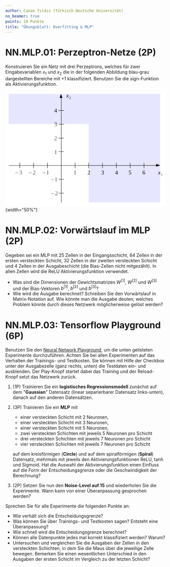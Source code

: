 ```yaml
---
author: Canan Yıldız (Türkisch-Deutsche Universität)
no_beamer: true
points: 10 Punkte
title: "Übungsblatt: Overfitting & MLP"
---
```


# NN.MLP.01: Perzeptron-Netze (2P)

Konstruieren Sie ein Netz mit drei Perzeptrons, welches für zwei Eingabevariablen
$x_1$ und $x_2$ die in der folgenden Abbildung blau-grau dargestellten Bereiche mit
+1 klassifiziert. Benutzen Sie die $\mathop{\text{sign}}$-Funktion als
Aktivierungsfunktion.

![Abbildung 1](images/perzeptron_netz.png){width="50%"}

# NN.MLP.02: Vorwärtslauf im MLP (2P)

Gegeben sei ein MLP mit 25 Zellen in der Eingangsschicht, 64 Zellen in der ersten
versteckten Schicht, 32 Zellen in der zweiten versteckten Schicht und 4 Zellen in
der Ausgabeschicht (die Bias-Zellen nicht mitgezählt). In allen Zellen wird die ReLU
Aktivierungsfunktion verwendet.

-   Was sind die Dimensionen der Gewichtsmatrizen $W^{[1]}$, $W^{[2]}$ und $W^{[3]}$
    und der Bias-Vektoren $b^{[1]}$, $b^{[2]}$ und $b^{[3]}$?
-   Wie wird die Ausgabe berechnet? Schreiben Sie den Vorwärtslauf in
    Matrix-Notation auf. Wie könnte man die Ausgabe deuten; welches Problem könnte
    durch dieses Netzwerk möglicherweise gelöst werden?

# NN.MLP.03: Tensorflow Playground (6P)

Benutzen Sie den [Neural Network Playground](https://playground.tensorflow.org/), um
die unten gelisteten Experimente durchzuführen. Achten Sie bei allen Experimenten
auf das Verhalten der Trainings- und Testkosten. Sie können mit Hilfe der Checkbox
unter der Ausgabezelle (ganz rechts, unten) die Testdaten ein- und ausblenden. Der
Play-Knopf startet dabei das Training und der Reload-Knopf setzt das Netzwerk
zurück.

1.  (1P) Trainieren Sie ein **logistisches Regressionsmodell** zunächst auf dem
    "**Gaussian**" Datensatz (linear separierbarer Datensatz links-unten), danach
    auf den anderen Datensätzen.

2.  (3P) Trainieren Sie ein **MLP** mit

    -   einer versteckten Schicht mit 2 Neuronen,
    -   einer versteckten Schicht mit 3 Neuronen,
    -   einer versteckten Schicht mit 5 Neuronen,
    -   zwei versteckten Schichten mit jeweils 5 Neuronen pro Schicht
    -   drei versteckten Schichten mit jeweils 7 Neuronen pro Schicht
    -   vier versteckten Schichten mit jeweils 7 Neuronen pro Schicht

    auf dem kreisförmigen (**Circle**) und auf dem spiralförmigen (**Spiral**)
    Datensatz, mehrmals mit jeweils den Aktivierungsfunktionen ReLU, tanh und
    Sigmoid. Hat die Auswahl der Aktivierungsfunktion einen Einfluss auf die Form
    der Entscheidungsgrenze oder die Geschwindigkeit der Berechnung?

3.  (2P) Setzen Sie nun den **Noise-Level auf 15** und wiederholen Sie die
    Experimente. Wann kann von einer Überanpassung gesprochen werden?

Sprechen Sie für alle Experimente die folgenden Punkte an:

-   Wie verhält sich die Entscheidungsgrenze?
-   Was können Sie über Trainings- und Testkosten sagen? Entsteht eine
    Überanpassung?
-   Wie schnell wird die Entscheidungsgrenze berechnet?
-   Können alle Datenpunkte jedes mal korrekt klassifiziert werden? Warum?
-   Untersuchen und vergleichen Sie die Ausgaben der Zellen in den versteckten
    Schichten, in dem Sie die Maus über die jeweilige Zelle bewegen. Bemerken Sie
    einen wesentlichen Unterschied in den Ausgaben der ersten Schicht im Vergleich
    zu der letzten Schicht?
